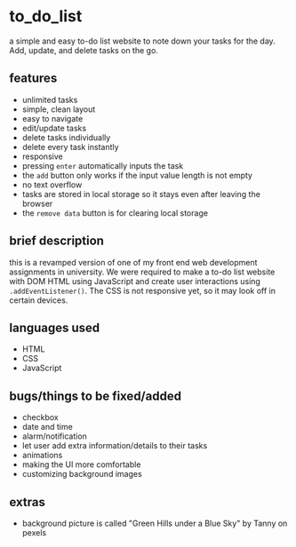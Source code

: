 # to_do_list

a simple and easy to-do list website to note down your tasks for the day. Add, update, and delete tasks on the go.

## features

- unlimited tasks
- simple, clean layout
- easy to navigate
- edit/update tasks
- delete tasks individually
- delete every task instantly
- responsive
- pressing `enter` automatically inputs the task
- the `add` button only works if the input value length is not empty
- no text overflow
- tasks are stored in local storage so it stays even after leaving the browser
- the `remove data` button is for clearing local storage

## brief description

this is a revamped version of one of my front end web development assignments in university. We were required to make a to-do list website with DOM HTML using JavaScript and create user interactions using `.addEventListener()`. The CSS is not responsive yet, so it may look off in certain devices.

## languages used

- HTML
- CSS
- JavaScript

## bugs/things to be fixed/added

- checkbox
- date and time
- alarm/notification
- let user add extra information/details to their tasks
- animations
- making the UI more comfortable
- customizing background images

## extras

- background picture is called "Green Hills under a Blue Sky" by Tanny on pexels
